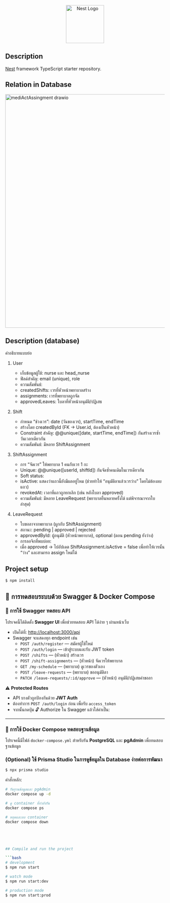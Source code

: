 <p align="center">
  <a href="http://nestjs.com/" target="blank"><img src="https://nestjs.com/img/logo-small.svg" width="120" alt="Nest Logo" /></a>
</p>

[circleci-image]: https://img.shields.io/circleci/build/github/nestjs/nest/master?token=abc123def456
[circleci-url]: https://circleci.com/gh/nestjs/nest

## Description

[Nest](https://github.com/nestjs/nest) framework TypeScript starter repository.

## Relation in Database

<img width="712" height="736" alt="mediActAssingment drawio" src="https://github.com/user-attachments/assets/2f841c86-2d35-4054-b422-7b5793c08273" />

## Description (database)

คำอธิบายแบบย่อ

1. User
   - เก็บข้อมูลผู้ใช้: nurse และ head_nurse
   - ฟิลด์สำคัญ: email (unique), role
   - ความสัมพันธ์:
   - createdShifts: เวรที่หัวหน้าพยาบาลสร้าง
   - assignments: เวรที่พยาบาลถูกจัด
   - approvedLeaves: ใบลาที่หัวหน้าอนุมัติ/ปฏิเสธ

2. Shift
   - กำหนด “ช่วงเวร”: date (วันของเวร), startTime, endTime
   - สร้างโดย createdById (FK → User.id, ต้องเป็นหัวหน้า)
   - Constraint สำคัญ: @@unique([date, startTime, endTime]) กันสร้างเวรซ้ำวันเวลาเดียวกัน
   - ความสัมพันธ์: มีหลาย ShiftAssignment

3. ShiftAssignment
   - การ “จัดเวร” ให้พยาบาล 1 คนกับเวร 1 กะ
   - Unique: @@unique([userId, shiftId]) กันจัดซ้ำคนเดิมในเวรเดียวกัน
   - Soft status:
   - isActive: แสดงว่าแถวนี้ยังมีผลอยู่ไหม (ช่วยทำให้ “อนุมัติลาแล้วเวรว่าง” โดยไม่ต้องลบแถว)
   - revokedAt: เวลาที่แถวถูกยกเลิก (เช่น หลังใบลา approved)
   - ความสัมพันธ์: มีหลาย LeaveRequest (พยาบาลยื่นหลายครั้งได้ แต่พิจารณาจากใบล่าสุด)

4. LeaveRequest
   - ใบขอลาจากพยาบาล (ผูกกับ ShiftAssignment)
   - สถานะ: pending | approved | rejected
   - approvedById: ผู้อนุมัติ (หัวหน้าพยาบาล), optional (ตอน pending ยังว่าง)
   - การลอจิกที่พบบ่อย:
   - เมื่อ approved → ไปอัปเดต ShiftAssignment.isActive = false เพื่อทำให้เวรนั้น “ว่าง” และสามารถ assign ใหม่ได้

## Project setup

```bash
$ npm install
```

## 🧪 การทดสอบระบบด้วย Swagger & Docker Compose

### 🚀 การใช้ Swagger ทดสอบ API

โปรเจคนี้ได้ติดตั้ง **Swagger UI** เพื่อช่วยทดสอบ API ได้ง่าย ๆ ผ่านหน้าเว็บ

- เปิดได้ที่: [http://localhost:3000/api](http://localhost:3000/api)
- Swagger จะแสดงทุก endpoint เช่น
  - `POST /auth/register` — สมัครผู้ใช้ใหม่
  - `POST /auth/login` — เข้าสู่ระบบและรับ JWT token
  - `POST /shifts` — (หัวหน้า) สร้างเวร
  - `POST /shift-assignments` — (หัวหน้า) จัดเวรให้พยาบาล
  - `GET /my-schedule` — (พยาบาล) ดูเวรของตัวเอง
  - `POST /leave-requests` — (พยาบาล) ขออนุมัติลา
  - `PATCH /leave-requests/:id/approve` — (หัวหน้า) อนุมัติ/ปฏิเสธคำขอลา

⚠️ **Protected Routes**

- API บางตัวถูกป้องกันด้วย **JWT Auth**
- ต้องทำการ `POST /auth/login` ก่อน เพื่อรับ `access_token`
- จากนั้นกดปุ่ม 🔓 Authorize ใน Swagger แล้วใส่ค่าเป็น:

---

### 🐳 การใช้ Docker Compose ทดสอบฐานข้อมูล

โปรเจคนี้มีไฟล์ `docker-compose.yml` สำหรับรัน **PostgreSQL** และ **pgAdmin** เพื่อทดสอบฐานข้อมูล

### (Optional) ใช้ Prisma Studio ในการดูข้อมูลใน Database ง่ายต่อการพัฒนา

```bash
$ npx prisma studio
```

คำสั่งหลัก:

````bash
# รันฐานข้อมูลและ pgAdmin
docker compose up -d

# ดู container ที่กำลังรัน
docker compose ps

# หยุดและลบ container
docker compose down





## Compile and run the project

```bash
# development
$ npm run start

# watch mode
$ npm run start:dev

# production mode
$ npm run start:prod
````
